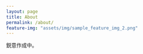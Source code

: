 ```yaml
---
layout: page
title: About
permalink: /about/
feature-img: "assets/img/sample_feature_img_2.png"
---
```

鋭意作成中。
